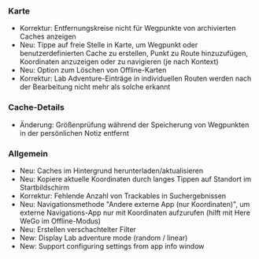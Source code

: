
### Karte
- Korrektur: Entfernungskreise nicht für Wegpunkte von archivierten Caches anzeigen
- Neu: Tippe auf freie Stelle in Karte, um Wegpunkt oder benutzerdefinierten Cache zu erstellen, Punkt zu Route hinzuzufügen, Koordinaten anzuzeigen oder zu navigieren (je nach Kontext)
- Neu: Option zum Löschen von Offline-Karten
- Korrektur: Lab Adventure-Einträge in individuellen Routen werden nach der Bearbeitung nicht mehr als solche erkannt

### Cache-Details
- Änderung: Größenprüfung während der Speicherung von Wegpunkten in der persönlichen Notiz entfernt

### Allgemein
- Neu: Caches im Hintergrund herunterladen/aktualisieren
- Neu: Kopiere aktuelle Koordinaten durch langes Tippen auf Standort im Startbildschirm
- Korrektur: Fehlende Anzahl von Trackables in Suchergebnissen
- Neu: Navigationsmethode "Andere externe App (nur Koordinaten)", um externe Navigations-App nur mit Koordinaten aufzurufen (hilft mit Here WeGo im Offline-Modus)
- Neu: Erstellen verschachtelter Filter
- New: Display Lab adventure mode (random / linear)
- New: Support configuring settings from app info window
